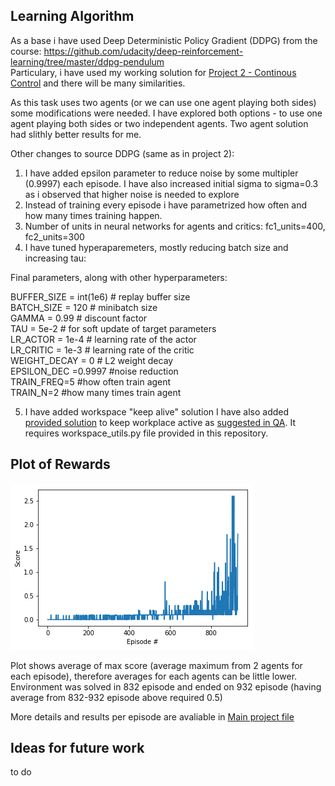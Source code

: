 ## Learning Algorithm

As a base i have used Deep Deterministic Policy Gradient (DDPG) from the course: https://github.com/udacity/deep-reinforcement-learning/tree/master/ddpg-pendulum  
Particulary, i have used my working solution for [Project 2 - Continous Control](https://github.com/gkowalik/ContinousControl) and there will be many similarities.
  
As this task uses two agents (or we can use one agent playing both sides) some modifications were needed. I have explored both options - to use one agent playing both sides or two independent agents. Two agent solution had slithly better results for me.  

Other changes to source DDPG (same as in project 2):  

1. I have added epsilon parameter to reduce noise by some multipler (0.9997) each episode.  I have also increased initial sigma to sigma=0.3 as i observed that higher noise is needed to explore 
2. Instead of training every episode i have parametrized how often and how many times training happen. 
3. Number of units in neural networks for agents and critics: fc1_units=400, fc2_units=300
4.  I have tuned hyperaparemeters, mostly reducing batch size and increasing tau:

Final parameters, along with other hyperparameters:    
  
BUFFER_SIZE = int(1e6)  # replay buffer size  
BATCH_SIZE = 120        # minibatch size  
GAMMA = 0.99           # discount factor  
TAU = 5e-2              # for soft update of target parameters  
LR_ACTOR = 1e-4         # learning rate of the actor  
LR_CRITIC = 1e-3        # learning rate of the critic  
WEIGHT_DECAY = 0        # L2 weight decay  
EPSILON_DEC =0.9997   #noise reduction  
TRAIN_FREQ=5     #how often train agent  
TRAIN_N=2      #how many times train agent  
  
5. I have added workspace "keep alive" solution I have also added  [provided solution](https://github.com/udacity/workspaces-student-support/tree/master/jupyter) to keep workplace active as [suggested in QA](https://knowledge.udacity.com/questions/61260). It requires workspace_utils.py file provided in this repository.

## Plot of Rewards
![Plot](https://raw.githubusercontent.com/gkowalik/Collaboration_and_Competition/master/plot.png "Plot")  

Plot shows average of max score (average maximum from 2 agents for each episode), therefore averages for each agents can be little lower.
Environment was solved in 832 episode and ended on 932  episode (having average from 832-932  episode above required 0.5)

More details and results per episode are avaliable in [Main project file](https://github.com/gkowalik/Collaboration_and_Competition/blob/master/Tennis.ipynb)


## Ideas for future work

to do
